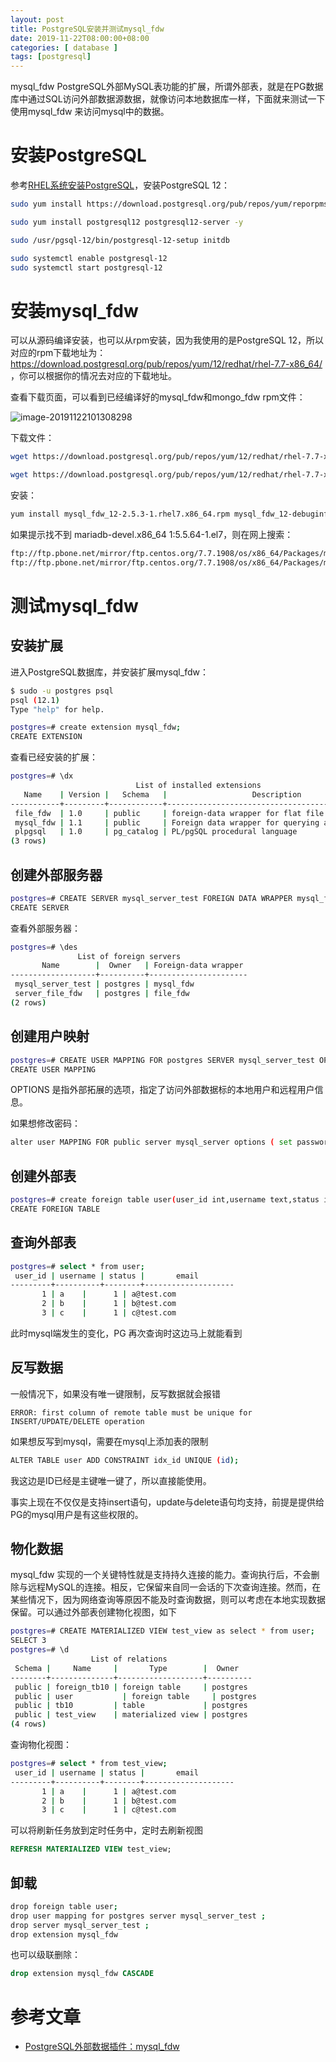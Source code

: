 ```yaml
---
layout: post
title: PostgreSQL安装并测试mysql_fdw
date: 2019-11-22T08:00:00+08:00
categories: [ database ]
tags: [postgresql]
---
```


mysql_fdw PostgreSQL外部MySQL表功能的扩展，所谓外部表，就是在PG数据库中通过SQL访问外部数据源数据，就像访问本地数据库一样，下面就来测试一下使用mysql_fdw 来访问mysql中的数据。

# 安装PostgreSQL

参考[RHEL系统安装PostgreSQL](/2014/04/07/install-postgresql-on-rhel-system/)，安装PostgreSQL 12：

```bash
sudo yum install https://download.postgresql.org/pub/repos/yum/reporpms/EL-7-x86_64/pgdg-redhat-repo-latest.noarch.rpm

sudo yum install postgresql12 postgresql12-server -y

sudo /usr/pgsql-12/bin/postgresql-12-setup initdb

sudo systemctl enable postgresql-12
sudo systemctl start postgresql-12
```

# 安装mysql_fdw

可以从源码编译安装，也可以从rpm安装，因为我使用的是PostgreSQL 12，所以对应的rpm下载地址为：https://download.postgresql.org/pub/repos/yum/12/redhat/rhel-7.7-x86_64/ ，你可以根据你的情况去对应的下载地址。

查看下载页面，可以看到已经编译好的mysql_fdw和mongo_fdw rpm文件：

![image-20191122101308298](https://tva1.sinaimg.cn/large/006y8mN6ly1g96licnmmtj30z20nc7ek.jpg)

下载文件：

```bash
wget https://download.postgresql.org/pub/repos/yum/12/redhat/rhel-7.7-x86_64/mysql_fdw_12-2.5.3-1.rhel7.x86_64.rpm

wget https://download.postgresql.org/pub/repos/yum/12/redhat/rhel-7.7-x86_64/mysql_fdw_12-debuginfo-2.5.3-1.rhel7.x86_64.rpm
```

安装：

```bash
yum install mysql_fdw_12-2.5.3-1.rhel7.x86_64.rpm mysql_fdw_12-debuginfo-2.5.3-1.rhel7.x86_64.rpm -y
```

如果提示找不到 mariadb-devel.x86_64 1:5.5.64-1.el7，则在网上搜索：

```bash
ftp://ftp.pbone.net/mirror/ftp.centos.org/7.7.1908/os/x86_64/Packages/mariadb-devel-5.5.64-1.el7.x86_64.rpm
ftp://ftp.pbone.net/mirror/ftp.centos.org/7.7.1908/os/x86_64/Packages/mariadb-libs-5.5.64-1.el7.x86_64.rpm
```

# 测试mysql_fdw

## 安装扩展

进入PostgreSQL数据库，并安装扩展mysql_fdw：

```bash
$ sudo -u postgres psql
psql (12.1)
Type "help" for help.

postgres=# create extension mysql_fdw;
CREATE EXTENSION
```

查看已经安装的扩展：

```bash
postgres=# \dx
                            List of installed extensions
   Name    | Version |   Schema   |                   Description
-----------+---------+------------+--------------------------------------------------
 file_fdw  | 1.0     | public     | foreign-data wrapper for flat file access
 mysql_fdw | 1.1     | public     | Foreign data wrapper for querying a MySQL server
 plpgsql   | 1.0     | pg_catalog | PL/pgSQL procedural language
(3 rows)
```

## 创建外部服务器

```bash
postgres=# CREATE SERVER mysql_server_test FOREIGN DATA WRAPPER mysql_fdw OPTIONS (HOST '192.168.1.75', PORT '3306');
CREATE SERVER
```

查看外部服务器：

```bash
postgres=# \des
               List of foreign servers
       Name        |  Owner   | Foreign-data wrapper
-------------------+----------+----------------------
 mysql_server_test | postgres | mysql_fdw
 server_file_fdw   | postgres | file_fdw
(2 rows)
```

## 创建用户映射

```bash
postgres=# CREATE USER MAPPING FOR postgres SERVER mysql_server_test OPTIONS (username 'root', password '123456');
CREATE USER MAPPING
```

OPTIONS 是指外部拓展的选项，指定了访问外部数据标的本地用户和远程用户信息。

如果想修改密码：

```bash
alter user MAPPING FOR public server mysql_server options ( set password 'xxxxxx');
```



## 创建外部表

```bash
postgres=# create foreign table user(user_id int,username text,status int,email text ) server mysql_server_test options(dbname 'test',table_name 'user');
CREATE FOREIGN TABLE
```



## 查询外部表

```bash
postgres=# select * from user;
 user_id | username | status |       email
---------+----------+--------+--------------------
       1 | a    |      1 | a@test.com
       2 | b  	|      1 | b@test.com
       3 | c    |      1 | c@test.com
```

此时mysql端发生的变化，PG 再次查询时这边马上就能看到



## 反写数据

一般情况下，如果没有唯一键限制，反写数据就会报错

```
ERROR: first column of remote table must be unique for INSERT/UPDATE/DELETE operation
```

如果想反写到mysql，需要在mysql上添加表的限制

```bash
ALTER TABLE user ADD CONSTRAINT idx_id UNIQUE (id);
```

我这边是ID已经是主键唯一键了，所以直接能使用。



事实上现在不仅仅是支持insert语句，update与delete语句均支持，前提是提供给PG的mysql用户是有这些权限的。



## 物化数据

mysql_fdw 实现的一个关键特性就是支持持久连接的能力。查询执行后，不会删除与远程MySQL的连接。相反，它保留来自同一会话的下次查询连接。然而，在某些情况下，因为网络查询等原因不能及时查询数据，则可以考虑在本地实现数据保留。可以通过外部表创建物化视图，如下

```bash
postgres=# CREATE MATERIALIZED VIEW test_view as select * from user;
SELECT 3
postgres=# \d
                  List of relations
 Schema |     Name     |       Type        |  Owner
--------+--------------+-------------------+----------
 public | foreign_tb10 | foreign table     | postgres
 public | user		     | foreign table     | postgres
 public | tb10         | table             | postgres
 public | test_view    | materialized view | postgres
(4 rows)
```

查询物化视图：

```bash
postgres=# select * from test_view;
 user_id | username | status |       email
---------+----------+--------+--------------------
       1 | a    |      1 | a@test.com
       2 | b  	|      1 | b@test.com
       3 | c    |      1 | c@test.com
```

可以将刷新任务放到定时任务中，定时去刷新视图

```sql
REFRESH MATERIALIZED VIEW test_view;
```

## 卸载

```bash
drop foreign table user;
drop user mapping for postgres server mysql_server_test ;
drop server mysql_server_test ;
drop extension mysql_fdw
```

也可以级联删除：

```sql
drop extension mysql_fdw CASCADE
```

# 参考文章

- [PostgreSQL外部数据插件：mysql_fdw](https://yq.aliyun.com/articles/713076)